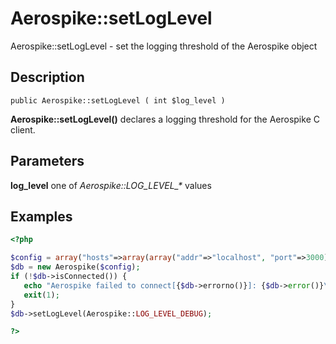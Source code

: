 
# Aerospike::setLogLevel

Aerospike::setLogLevel - set the logging threshold of the Aerospike object

## Description

```
public Aerospike::setLogLevel ( int $log_level )
```

**Aerospike::setLogLevel()** declares a logging threshold for the Aerospike C client.

## Parameters

**log_level** one of *Aerospike::LOG_LEVEL_\** values

## Examples

```php
<?php

$config = array("hosts"=>array(array("addr"=>"localhost", "port"=>3000)));
$db = new Aerospike($config);
if (!$db->isConnected()) {
   echo "Aerospike failed to connect[{$db->errorno()}]: {$db->error()}\n";
   exit(1);
}
$db->setLogLevel(Aerospike::LOG_LEVEL_DEBUG);

?>
```
